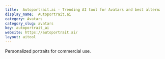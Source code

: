 ```yaml
---
title:  Autoportrait.ai - Trending AI tool for Avatars and best alternatives
display_name:  Autoportrait.ai
category: Avatars
category_slug: avatars
key: autoportrait_ai
website: https://autoportrait.ai/
layout: aitool
---
```


Personalized portraits for commercial use.
